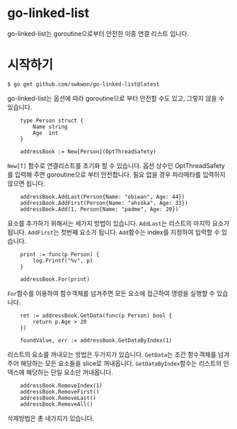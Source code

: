 # go-linked-list
go-linked-list는 goroutine으로부터 안전한 이중 연결 리스트 입니다.
# 시작하기
```
$ go get github.com/swkwon/go-linked-list@latest
```
go-linked-list는 옵션에 따라 goroutine으로 부터 안전할 수도 있고, 그렇지 않을 수 있습니다.
```
	type Person struct {
		Name string
		Age  int
	}

	addressBook := New[Person](OptThreadSafety)
```
`New[T]` 함수로 연결리스트를 초기화 할 수 있습니다. 옵션 상수인 OptThreadSafety를 입력해 주면 goroutine으로 부터 안전합니다. 필요 없을 경우 파라메타를 입력하지 않으면 됩니다.
```
    addressBook.AddLast(Person{Name: "obiwan", Age: 44})
    addressBook.AddFirst(Person{Name: "ahsoka", Age: 33})
    addressBook.Add(1, Person{Name: "padme", Age: 20})`
```
요소를 추가하기 위해서는 세가지 방법이 있습니다.
`AddLast`는 리스트의 마지막 요소가 됩니다. `AddFirst`는 첫번째 요소가 됩니다. `Add`함수는 index를 지정하여 입력할 수 있습니다.
```
	print := func(p Person) {
		log.Printf("%v", p)
	}

    addressBook.For(print)
```
`For`함수를 이용하여 함수객체를 넘겨주면 모든 요소에 접근하여 명령을 실행할 수 있습니다.
```
	ret := addressBook.GetData(func(p Person) bool {
		return p.Age > 20
	})

    foundValue, err := addressBook.GetDataByIndex(1)
```
리스트의 요소를 꺼내오는 방법은 두가지가 있습니다. `GetData`는 조건 함수객체를 넘겨주어 해당하는 모든 요소들을 slice로 꺼내옵니다. `GetDataByIndex`함수는 리스트의 인덱스에 해당하는 단일 요소만 꺼내옵니다.
```
    addressBook.RemoveIndex(1)
    addressBook.RemoveFirst()
    addressBook.RemoveLast()
    addressBook.RemoveAll()
```
삭제방법은 총 네가지가 있습니다.